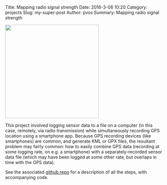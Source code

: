 Title: Mapping radio signal strength 
Date: 2016-3-06 10:20
Category: projects 
Slug: my-super-post
Author: pvos 
Summary: Mapping radio signal strength 

<a href="https://github.com/p-v-o-s/rssi-map"><img src="|filename|/assets/signalStrength.png" width=300></a>

This project involved logging sensor data to a file on a computer (in this case, remotely, via radio transmission) while simultaneously recording GPS location using a smartphone app. Because GPS recording devices (like smartphones) are common, and generate KML or GPX files, the resultant problem may fairly common: how to easily combine GPS data (recording at some logging rate, on e.g. a smartphone) with a separately-recorded sensor data file (which may have been logged at some other rate, but overlaps in time with the GPS data).

See the associated <a href="https://github.com/p-v-o-s/rssi-map">github repo</a> for a description of all the steps, with accompanying code.  
